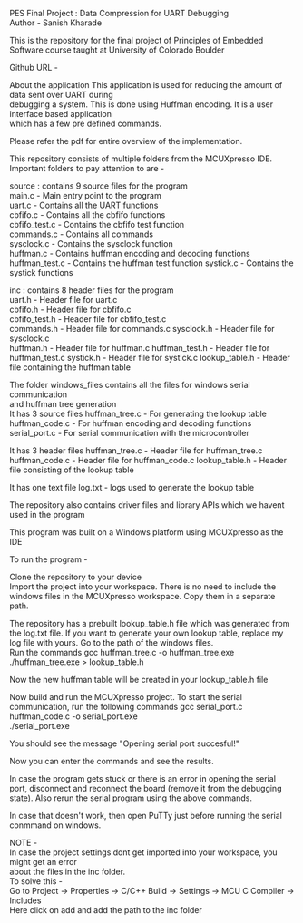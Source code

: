 PES Final Project : Data Compression for UART Debugging  
Author - Sanish Kharade

This is the repository for the final project of Principles of Embedded Software course
taught at University of Colorado Boulder

Github URL - 

About the application 
This application is used for reducing the amount of data sent over UART during  
debugging a system. This is done using Huffman encoding. It is a user interface based application  
which has a few pre defined commands.

Please refer the pdf for entire overview of the implementation.   

This repository consists of multiple folders from the MCUXpresso IDE.  
Important folders to pay attention to are -  
 
source : contains 9 source files for the program  
main.c      	- Main entry point to the program  
uart.c		- Contains all the UART functions  
cbfifo.c	- Contains all the cbfifo functions  
cbfifo_test.c	- Contains the cbfifo test function  
commands.c 	- Contains all commands    
sysclock.c	- Contains the sysclock function    
huffman.c	- Contains huffman encoding and decoding functions
huffman_test.c	- Contains the huffman test function
systick.c	- Contains the systick functions
 
inc : contains 8 header files for the program  
uart.h		- Header file for uart.c  
cbfifo.h	- Header file for cbfifo.c  
cbfifo_test.h	- Header file for cbfifo_test.c  
commands.h 	- Header file for commands.c 
sysclock.h	- Header file for sysclock.c  
huffman.h	- Header file for huffman.c
huffman_test.h	- Header file for huffman_test.c
systick.h	- Header file for systick.c
lookup_table.h	- Header file containing the huffman table

The folder windows_files contains all the files for windows serial communication  
and huffman tree generation  
It has 3 source files
huffman_tree.c 	- For generating the lookup table  
huffman_code.c	- For huffman encoding and decoding functions  
serial_port.c	- For serial communication with the microcontroller  

It has 3 header files
huffman_tree.c 	- Header file for huffman_tree.c   
huffman_code.c	- Header file for huffman_code.c 
lookup_table.h	- Header file consisting of the lookup table

It has one text file
log.txt	- logs used to generate the lookup table
 
The repository also contains driver files and library APIs which we havent used in the program    

This program was built on a Windows platform using MCUXpresso as the IDE  

To run the program -  

Clone the repository to your device  
Import the project into your workspace. 
There is no need to include the windows files in the MCUXpresso workspace.
Copy them in a separate path.    

The repository has a prebuilt lookup_table.h file which was generated from the log.txt file.
If you want to generate your own lookup table, replace my log file with yours.
Go to the path of the windows files.  
Run the commands
gcc huffman_tree.c -o huffman_tree.exe
./huffman_tree.exe > lookup_table.h  

Now the new huffman table will be created in your lookup_table.h file 

Now build and run the MCUXpresso project.
To start the serial communication, run the following commands
gcc serial_port.c huffman_code.c -o serial_port.exe  
./serial_port.exe

You should see the message "Opening serial port succesful!"

Now you can enter the commands and see the results.

In case the program gets stuck or there is an error in opening the serial port, 
disconnect and reconnect the board (remove it from the debugging state).
Also rerun the serial program using the above commands.  

In case that doesn't work, then open PuTTy just before running the serial conmmand on windows.  
   
  
NOTE -   
In case the project settings dont get imported into your workspace, you might get an error   
about the files in the inc folder.  
To solve this -   
Go to Project -> Properties -> C/C++ Build -> Settings -> MCU C Compiler -> Includes   
Here click on add and add the path to the inc folder  
